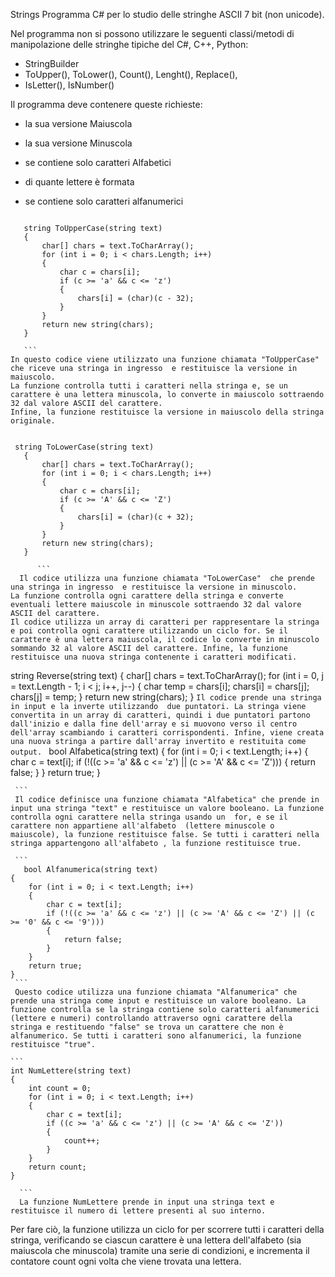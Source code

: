 Strings
Programma C# per lo studio delle stringhe ASCII 7 bit (non unicode).

Nel programma non si possono utilizzare le seguenti classi/metodi di manipolazione delle stringhe tipiche del C#, C++, Python:

- StringBuilder
- ToUpper(), ToLower(), Count(), Lenght(), Replace(),
- IsLetter(), IsNumber()
 
 Il programma deve contenere queste richieste:
 
 - la sua versione Maiuscola
 
- la sua versione Minuscola
 
- se contiene solo caratteri Alfabetici
 
- di quante lettere è formata
 
- se contiene solo caratteri alfanumerici



 ``` 
 
    string ToUpperCase(string text)
    {
        char[] chars = text.ToCharArray();
        for (int i = 0; i < chars.Length; i++)
        {
            char c = chars[i];
            if (c >= 'a' && c <= 'z')
            {
                chars[i] = (char)(c - 32);
            }
        }
        return new string(chars);
    }
    
    ```
 In questo codice viene utilizzato una funzione chiamata "ToUpperCase" che riceve una stringa in ingresso  e restituisce la versione in maiuscolo. 
La funzione controlla tutti i caratteri nella stringa e, se un carattere è una lettera minuscola, lo converte in maiuscolo sottraendo 32 dal valore ASCII del carattere.
 Infine, la funzione restituisce la versione in maiuscolo della stringa originale.

 
  string ToLowerCase(string text)
    {
        char[] chars = text.ToCharArray();
        for (int i = 0; i < chars.Length; i++)
        {
            char c = chars[i];
            if (c >= 'A' && c <= 'Z')
            {
                chars[i] = (char)(c + 32);
            }
        }
        return new string(chars);
    }
    
       ```
   Il codice utilizza una funzione chiamata "ToLowerCase"  che prende una stringa in ingresso  e restituisce la versione in minuscolo.
La funzione controlla ogni carattere della stringa e converte eventuali lettere maiuscole in minuscole sottraendo 32 dal valore ASCII del carattere.
Il codice utilizza un array di caratteri per rappresentare la stringa e poi controlla ogni carattere utilizzando un ciclo for. Se il carattere è una lettera maiuscola, il codice lo converte in minuscolo sommando 32 al valore ASCII del carattere. Infine, la funzione restituisce una nuova stringa contenente i caratteri modificati.

``` 
string Reverse(string text)
    {
        char[] chars = text.ToCharArray();
        for (int i = 0, j = text.Length - 1; i < j; i++, j--)
        {
            char temp = chars[i];
            chars[i] = chars[j];
            chars[j] = temp;
        }
        return new string(chars);
    }
     ```
     Il codice prende una stringa in input e la inverte utilizzando  due puntatori. La stringa viene convertita in un array di caratteri, quindi i due puntatori partono dall'inizio e dalla fine dell'array e si muovono verso il centro dell'array scambiando i caratteri corrispondenti. Infine, viene creata una nuova stringa a partire dall'array invertito e restituita come output. 
     ``` 
       bool Alfabetica(string text)
    {
        for (int i = 0; i < text.Length; i++)
        {
            char c = text[i];
            if (!((c >= 'a' && c <= 'z') || (c >= 'A' && c <= 'Z')))
            {
                return false;
            }
        }
        return true;
    }
    
     ```
     Il codice definisce una funzione chiamata "Alfabetica" che prende in input una stringa "text" e restituisce un valore booleano. La funzione controlla ogni carattere nella stringa usando un  for, e se il carattere non appartiene all'alfabeto  (lettere minuscole o maiuscole), la funzione restituisce false. Se tutti i caratteri nella stringa appartengono all'alfabeto , la funzione restituisce true. 
     
     ```
       bool Alfanumerica(string text)
    {
        for (int i = 0; i < text.Length; i++)
        {
            char c = text[i];
            if (!((c >= 'a' && c <= 'z') || (c >= 'A' && c <= 'Z') || (c >= '0' && c <= '9')))
            {
                return false;
            }
        }
        return true;
    }
     ```
     Questo codice utilizza una funzione chiamata "Alfanumerica" che prende una stringa come input e restituisce un valore booleano. La funzione controlla se la stringa contiene solo caratteri alfanumerici (lettere e numeri) controllando attraverso ogni carattere della stringa e restituendo "false" se trova un carattere che non è alfanumerico. Se tutti i caratteri sono alfanumerici, la funzione restituisce "true".
  
    ```
    int NumLettere(string text)
    {
        int count = 0;
        for (int i = 0; i < text.Length; i++)
        {
            char c = text[i];
            if ((c >= 'a' && c <= 'z') || (c >= 'A' && c <= 'Z'))
            {
                count++;
            }
        }
        return count;
    }
    
      ```
      La funzione NumLettere prende in input una stringa text e restituisce il numero di lettere presenti al suo interno.
Per fare ciò, la funzione utilizza un ciclo for per scorrere tutti i caratteri della stringa, verificando se ciascun carattere è una lettera dell'alfabeto (sia maiuscola che minuscola) tramite una serie di condizioni, e incrementa il contatore count ogni volta che viene trovata una lettera.
      
     
     
    
     



    

